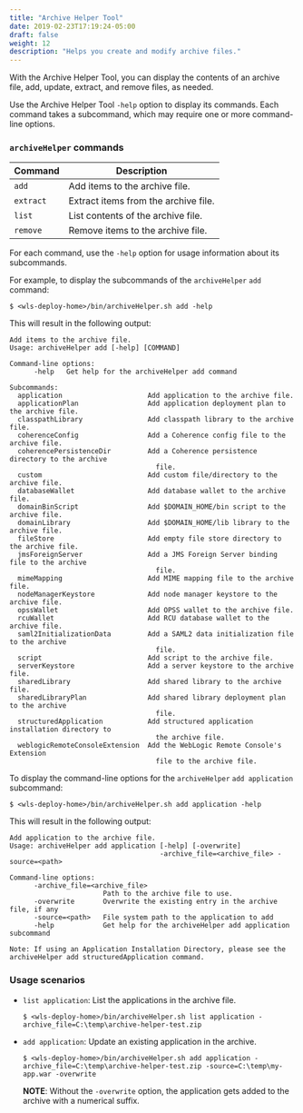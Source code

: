 ```yaml
---
title: "Archive Helper Tool"
date: 2019-02-23T17:19:24-05:00
draft: false
weight: 12
description: "Helps you create and modify archive files."
---
```



With the Archive Helper Tool, you can display the contents of an archive file, add, update, extract, and remove files, as needed.

Use the Archive Helper Tool `-help` option to display its commands. Each command takes a subcommand, which may require one or more command-line options.

### `archiveHelper` commands
| Command | Description |
| ---- | ---- |
| `add` | Add items to the archive file. |
| `extract` | Extract items from the archive file. |
| `list` | List contents of the archive file. |
| `remove` | Remove items to the archive file. |

For each command, use the `-help` option for usage information about its subcommands.

For example, to display the subcommands of the `archiveHelper` `add` command:
```
$ <wls-deploy-home>/bin/archiveHelper.sh add -help
```
This will result in the following output:
```
Add items to the archive file.
Usage: archiveHelper add [-help] [COMMAND]

Command-line options:
      -help   Get help for the archiveHelper add command

Subcommands:
  application                     Add application to the archive file.
  applicationPlan                 Add application deployment plan to the archive file.
  classpathLibrary                Add classpath library to the archive file.
  coherenceConfig                 Add a Coherence config file to the archive file.
  coherencePersistenceDir         Add a Coherence persistence directory to the archive
                                    file.
  custom                          Add custom file/directory to the archive file.
  databaseWallet                  Add database wallet to the archive file.
  domainBinScript                 Add $DOMAIN_HOME/bin script to the archive file.
  domainLibrary                   Add $DOMAIN_HOME/lib library to the archive file.
  fileStore                       Add empty file store directory to the archive file.
  jmsForeignServer                Add a JMS Foreign Server binding file to the archive
                                    file.
  mimeMapping                     Add MIME mapping file to the archive file.
  nodeManagerKeystore             Add node manager keystore to the archive file.
  opssWallet                      Add OPSS wallet to the archive file.
  rcuWallet                       Add RCU database wallet to the archive file.
  saml2InitializationData         Add a SAML2 data initialization file to the archive
                                    file.
  script                          Add script to the archive file.
  serverKeystore                  Add a server keystore to the archive file.
  sharedLibrary                   Add shared library to the archive file.
  sharedLibraryPlan               Add shared library deployment plan to the archive
                                    file.
  structuredApplication           Add structured application installation directory to
                                    the archive file.
  weblogicRemoteConsoleExtension  Add the WebLogic Remote Console's Extension
                                    file to the archive file.
```
To display the command-line options for the `archiveHelper` `add application` subcommand:
```
$ <wls-deploy-home>/bin/archiveHelper.sh add application -help
```
This will result in the following output:
```
Add application to the archive file.
Usage: archiveHelper add application [-help] [-overwrite]
                                     -archive_file=<archive_file> -source=<path>

Command-line options:
      -archive_file=<archive_file>
                       Path to the archive file to use.
      -overwrite       Overwrite the existing entry in the archive file, if any
      -source=<path>   File system path to the application to add
      -help            Get help for the archiveHelper add application subcommand

Note: If using an Application Installation Directory, please see the
archiveHelper add structuredApplication command.
```
### Usage scenarios

- `list application`: List the applications in the archive file.
   ```
   $ <wls-deploy-home>/bin/archiveHelper.sh list application -archive_file=C:\temp\archive-helper-test.zip
   ```

- `add application`: Update an existing application in the archive.
   ```
   $ <wls-deploy-home>/bin/archiveHelper.sh add application -archive_file=C:\temp\archive-helper-test.zip -source=C:\temp\my-app.war -overwrite
   ```
   **NOTE**: Without the `-overwrite` option, the application gets added to the archive with a numerical suffix.
